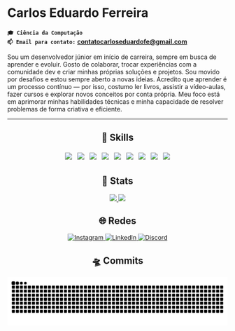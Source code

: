 # Carlos Eduardo Ferreira


**`🎓 Ciência da Computação`**  
**`📫 Email para contato:`** **contatocarloseduardofe@gmail.com** 

Sou um desenvolvedor júnior em início de carreira, sempre em busca de aprender e evoluir. Gosto de colaborar, trocar experiências com a comunidade dev e criar minhas próprias soluções e projetos. Sou movido por desafios e estou sempre aberto a novas ideias. Acredito que aprender é um processo contínuo — por isso, costumo ler livros, assistir a vídeo-aulas, fazer cursos e explorar novos conceitos por conta própria. Meu foco está em aprimorar minhas habilidades técnicas e minha capacidade de resolver problemas de forma criativa e eficiente.

---

<h2 align="center"> 🧰 Skills </h2>


<p align="center">
  <img src="https://cdn.jsdelivr.net/gh/devicons/devicon/icons/python/python-original.svg" height="40" style="margin: 4px;" />
  <img src="https://cdn.jsdelivr.net/gh/devicons/devicon/icons/mysql/mysql-original.svg" height="40" style="margin: 4px;" />
  <img src="https://cdn.jsdelivr.net/gh/devicons/devicon/icons/javascript/javascript-original.svg" height="40" style="margin: 4px;" />
  <img src="https://cdn.jsdelivr.net/gh/devicons/devicon/icons/html5/html5-original.svg" height="40" style="margin: 4px;" />
  <img src="https://cdn.jsdelivr.net/gh/devicons/devicon/icons/css3/css3-original.svg" height="40" style="margin: 4px;" />
  <img src="https://cdn.jsdelivr.net/gh/devicons/devicon/icons/postgresql/postgresql-original.svg" height="40" style="margin: 4px;" />
  <img src="https://cdn.jsdelivr.net/gh/devicons/devicon/icons/git/git-original.svg" height="40" style="margin: 4px;" />
  <img src="https://streamlit.io/images/brand/streamlit-mark-color.png" height="40" style="margin: 4px;" />
  <img src="https://cdn.jsdelivr.net/gh/devicons/devicon/icons/pandas/pandas-original.svg" height="40" style="margin: 4px;" />
</p>


<h2 align="center"> 🔎 Stats </h2>
<p align="center">
  <a href="https://github.com/Carloseduardo-dev">
    <img height="150em" src="https://github-readme-stats.vercel.app/api?username=Carloseduardo-dev&show_icons=true&theme=merko&count_private=true&hide_border=1" />
    <img height="150em" src="https://github-readme-stats.vercel.app/api/top-langs/?username=Carloseduardo-dev&layout=compact&theme=merko&hide_border=1" />
  </a>
</p>

<h2 align="center"> 🌐 Redes </h2>

<p align="center">
  <a href="https://www.instagram.com/im_cadu01/" target="_blank">
    <img src="https://img.shields.io/badge/Instagram-000000?style=for-the-badge&logo=instagram&logoColor=white" alt="Instagram"/>
  </a>
  <a href="https://linkedin.com/in/carlos-eduardo-ferreira-132295200" target="_blank">
    <img src="https://img.shields.io/badge/LinkedIn-000000?style=for-the-badge&logo=linkedin&logoColor=white" alt="LinkedIn"/>
  </a>
  <a href="https://discord.com/users/cadu_021" target="_blank">
    <img src="https://img.shields.io/badge/Discord-000000?style=for-the-badge&logo=discord&logoColor=white" alt="Discord"/>
  </a>
</p>


<h2 align="center"> 🛸 Commits </h2>

![snake dark](https://github.com/Carloseduardo-dev/Carloseduardo-dev/blob/output/github-snake-dark.svg)
